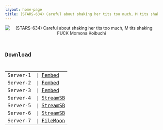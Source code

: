 ```yaml
---
layout: home-page
title: (STARS-634) Careful about shaking her tits too much, M tits shaking FUCK Momona Koibuchi
---
```

<center>
<img src="https://blogger.googleusercontent.com/img/b/R29vZ2xl/AVvXsEjTfKlcsqQZPXId0LNLP82U6oMdlzMHsGWhyTMOepF1Si4x03Mpp_1LuPawvkyrc_y4DWvhmcMkwFQA1nmJmt_cQWPiuKbJkyw-AlFwcHtHbth9eVMx14_9VRaCSiMqy6bmPbxBQbCI2vECDh52NdDoULN3sRfTYH1nCtQkCLuuIrtDdKL-hZtZFMaC/s1600/1stars634pl.jpg" alt="(STARS-634) Careful about shaking her tits too much, M tits shaking FUCK Momona Koibuchi">
</center>
<pre><code>
<h2>Download</h2>
<table><tbody>
<tr>
<td>Server-1</td>
<td>| <a href="https://watchjavnow.xyz/f/-kp0qup8m7delmx" target="_blank">Fembed</a></td>
</tr>
<tr>
<td>Server-2</td>
<td>| <a href="https://fakyutube.com/f/px3ewhm65w5zyp3" target="_blank">Fembed</a></td>
</tr>
<tr>
<td>Server-3</td>
<td>| <a href="https://javhdfree.icu/f/ew1y6h-mewmqw2k" target="_blank">Fembed</a></td>
</tr>
<tr>
<td>Server-4</td>
<td>| <a href="https://sbfull.com/d/6l3oqq25hep5.html" target="_blank">StreamSB</a></td>
</tr>
<tr>
<td>Server-5</td>
<td>| <a href="https://sbfull.com/d/0yby0cmyfa8v.html" target="_blank">StreamSB</a></td>
</tr>
<tr>
<td>Server-6</td>
<td>| <a href="https://javside.com/d/xa3zej35yfss.html" target="_blank">StreamSB</a></td>
</tr>
<tr>
<td>Server-7</td>
<td>| <a href="https://filemoon.sx/d/ovoq51gxy4rh" target="_blank">FileMoon</a></td>
</tr>
</tbody></table>
</code></pre>
